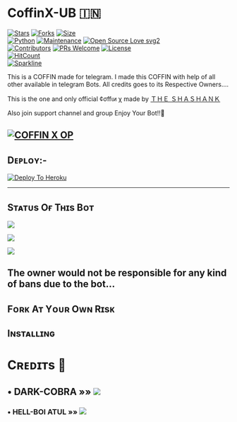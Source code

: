 # CoffinX-UB 🇮🇳

[![Stars](https://img.shields.io/github/stars/TheShashankk/CoffinX-UB?style=flat-square&color=yellow)](https://github.com/theshashankk/CoffinX-UB/stargazers)
[![Forks](https://img.shields.io/github/forks/TheShashankk/CoffinX-UB?style=flat-square&color=orange)](https://github.com/theshashankk/CoffinX-UB/fork)
[![Size](https://img.shields.io/github/repo-size/TheShashankk/CoffinX-UB?style=flat-square&color=green)](https://github.com/theshashankk/CoffinX-UB/)   
[![Python](https://img.shields.io/badge/Python-v3.9-blue)](https://www.python.org/)
[![Maintenance](https://img.shields.io/badge/Maintained%3F-yes-green.svg)](https://github.com/theshashankk/CoffinX-UB/graphs/commit-activity)
[![Open Source Love svg2](https://badges.frapsoft.com/os/v2/open-source.svg?v=103)](https://github.com/theshashankk/CoffinX-UB)   
[![Contributors](https://img.shields.io/github/contributors/TheShashankk/CoffinX-UB?style=flat-square&color=green)](https://github.com/theshashankk/CoffinX-UB/graphs/contributors)
[![PRs Welcome](https://img.shields.io/badge/PRs-welcome-brightgreen.svg?style=flat-square)](https://makeapullrequest.com)
[![License](https://img.shields.io/badge/License-AGPL-blue)](https://github.com/theshashankk/CoffinX-UB/blob/main/LICENSE)   
[![HitCount](http://hits.dwyl.com/Theshashankk/TheShashankk/CoffinX-UB.svg)](http://hits.dwyl.com/TheShashankk/TheShashankk/CoffinX-UB)   
[![Sparkline](https://stars.medv.io/Teamultroid/Ultroid.svg)](https://stars.medv.io/TheShashankk/CoffinX-UB)

This is a COFFIN made for telegram. I made this COFFIN with help of all other available in telegram Bots. All credits goes to its Respective Owners....

This is the one and only official ¢σffιи χ made by [ＴＨＥ ＳＨＡＳＨＡＮＫ](t.me/shashank_xD)

Also join support channel and group Enjoy Your Bot!!🤤

[![COFFIN X OP](https://telegra.ph/file/c5d9e539a88cec9e0d836.jpg)](https://t.me/COFFINXSUPPORT)
-------------------------------------------------

## Dᴇᴘʟᴏʏ:-

[![Deploy To Heroku](https://www.herokucdn.com/deploy/button.svg)](https://dashboard.heroku.com/new?template=https://github.com/theshashankk/CoffinX-UB)

------------------------------------------------

## Sᴛᴀᴛᴜs Oғ Tʜɪs Bᴏᴛ
<p align="left"><a href="https://github.com/theshashankk/CoffinX-UB/network/members"><img src="https://img.shields.io/github/forks/TheShashankk/CoffinX-UB?label=Forks&logoColor=pink&style=social"></a><p align="left"><a href="https://github.com/theshashankk/CoffinX-UB/stargazers"><img src="https://img.shields.io/github/stars/Theshashankk/CoffinX-UB?logoColor=red&style=social"></a><p align="left"><a href="https://github.com/ULTRA-OP/ULTRA-x"><img src="https://img.shields.io/github/last-commit/TheShashankk/CoffinX-UB?style=plastic"></a>

## The owner would not be responsible for any kind of bans due to the bot...
## Fᴏʀᴋ Aᴛ Yᴏᴜʀ Oᴡɴ Rɪsᴋ
## Iɴsᴛᴀʟʟɪɴɢ


# Cʀᴇᴅɪᴛs 📍
## • DARK-COBRA  »»  <a href="https://github.com/DARK-COBRA" alt="Dark Cobra"> <img src="https://img.shields.io/badge/DARK COBRA-E5E4E2?logo=github" /></a>
### • HELL-BOI ATUL  »»  <a href="https://github.com/hellboi-atul" alt="UltraX"> <img src="https://img.shields.io/badge/HELL BOT-ATUL98AFC7?logo=github" /></a>
